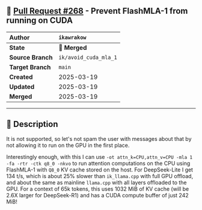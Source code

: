 ## 🔀 [Pull Request #268](https://github.com/ikawrakow/ik_llama.cpp/pull/268) - Prevent FlashMLA-1 from running on CUDA

| **Author** | `ikawrakow` |
| :--- | :--- |
| **State** | 🔀 **Merged** |
| **Source Branch** | `ik/avoid_cuda_mla_1` |
| **Target Branch** | `main` |
| **Created** | 2025-03-19 |
| **Updated** | 2025-03-19 |
| **Merged** | 2025-03-19 |

---

## 📄 Description

It is not supported, so let's not spam the user with messages about that by not allowing it to run on the GPU in the first place.

Interestingly enough, with this I can use `-ot attn_k=CPU,attn_v=CPU -mla 1 -fa -rtr -ctk q8_0 -nkvo` to run attention computations on the CPU using FlashMLA-1 with `Q8_0` KV cache stored on the host. For DeepSeek-Lite I get 134 t/s, which is about 25% slower than `ik_llama.cpp` with full GPU offload, and about the same as mainline `llama.cpp` with all layers offloaded to the GPU.  For a context of 65k tokens, this uses 1032 MiB of KV cache (will be 2.6X larger for DeepSeek-R1) and has a CUDA compute buffer of just 242 MiB!